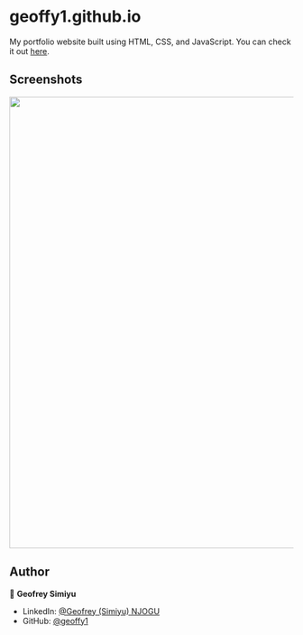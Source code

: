 # geoffy1.github.io

My portfolio website built using HTML, CSS, and JavaScript. You can check it out [here](https://geoffy1.github.io).



## Screenshots

<p float="center">
    <img src="https://github.com/geoffy1/geoffy1.github.io/blob/main/Screenshots/1.png" width="800">
</p>



## Author

👤 **Geofrey Simiyu**

* LinkedIn: [@Geofrey (Simiyu) NJOGU](https://www.linkedin.com/in/geofrey-njogu-simiyu/)
* GitHub: [@geoffy1](https://github.com/geoffy1)
